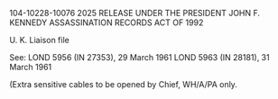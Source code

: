 104-10228-10076 2025 RELEASE UNDER THE PRESIDENT JOHN F. KENNEDY ASSASSINATION RECORDS ACT OF 1992

U. K. Liaison file

See: LOND 5956 (IN 27353), 29 March 1961
LOND 5963 (IN 28181), 31 March 1961

(Extra sensitive cables to be opened by
Chief, WH/A/PA only.
